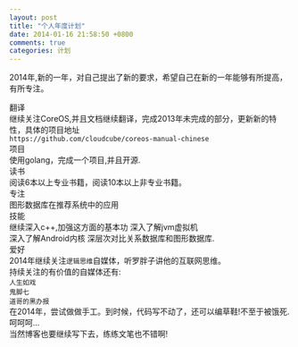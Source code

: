 ```yaml
---
layout: post
title: "个人年度计划"
date: 2014-01-16 21:58:50 +0800
comments: true
categories: 计划 
---
```


2014年,新的一年，对自己提出了新的要求，希望自己在新的一年能够有所提高，有所专注。  

翻译  
继续关注CoreOS,并且文档继续翻译，完成2013年未完成的部分，更新新的特性，具体的项目地址  
`https://github.com/cloudcube/coreos-manual-chinese`  
项目  
使用golang，完成一个项目,并且开源.  
读书  
阅读6本以上专业书籍，阅读10本以上非专业书籍。  
专注  
图形数据库在推荐系统中的应用  
技能  
继续深入c++,加强这方面的基本功
深入了解jvm虚拟机  
深入了解Android内核 
深层次对比关系数据库和图形数据库.  
爱好  
2014年继续关注`逻辑思维`自媒体，听罗胖子讲他的互联网思维。  
持续关注的有价值的自媒体还有:  
`人生如戏`  
`鬼脚七`  
`道哥的黑办报`  
在2014年，尝试做做手工。到时候，代码写不动了，还可以编草鞋!不至于被饿死.呵呵呵...  
当然博客也要继续写下去，练练文笔也不错啊!

